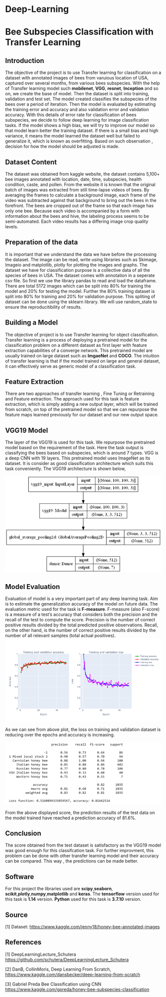 # Deep-Learning
# Bee Subspecies Classification with Transfer Learning

## Introduction
The objective of the project is to use Transfer learning for classification on a dataset with annotated images of bees from varuious location of USA, captured over several months, from various bees subspecies. With the help of Transfer learning model such **mobilenet**, **VGG**, **resnet**, **Inception** and so on, we create the base of model. Then the dataset is split into training, validation and test set. The model created classifies the subspecies of the bees over a period of iteration. Then the model is evaluated by estimating the training error and accuracy and also validation error and validation accuracy. With this details of error rate for classification of bees subspecies, we decide to follow deep learning for image classification tasks. If the model shows a high bias, we will try to improve our model so that model learn better the training dataset. If there is a small bias and high variance, it means the model learned the dataset well but failed to generalize it, which is known as overfitting. Based on such observation , decision for how the model should be adjusted is made. 

## Dataset Content
The dataset was obtained from kaggle website, the dataset contains 5,100+ bee images annotated with location, date, time, subspecies, health condition, caste, and pollen.
From the website it is known that the original batch of images was extracted from still time-lapse videos of bees. By averaging the frames to calculate a background image, each frame of the video was subtracted against that background to bring out the bees in the forefront. The bees are cropped out of the frame so that each image has only one bee. Because each video is accompanied by a form with information about the bees and hive, the labeling process seems to be semi-automated. Each video results has a differing image crop quality levels. 

## Preparation of the data
It is important that we understand the data we have before the processing the dataset. The image can be read, write using libraries such as Skimage, Imageio and matplotlib, plotly for plotting the images and graphs. The dataset we have for classification purpose is a collective data of all the species of bees in USA. The dataset comes with annotation in a seperate csv file. So first we use the library pandas to read and load the dataframe. There are total 5172 images which can be split into 80% for training the model and 20% for testing the model. Further the 80% training dataset is split into 80% for training and 20% for validation purpose. This spliting of dataset can be done using the sklearn library. We will use random_state to ensure the reproducitibility of results.

## Building a Model
The objective of project is to use Transfer learning for object classification. Transfer learning is a process of deploying a pretrained model for the classification problem on a different dataset as first layer with feature extraction capabilities of a converge network. This pretrained model are usually trained on large dataset such as **ImgaeNet** and **COCO**. The intuition of transfer learning is that if the model trained on large and general dataset, it can effectively serve as generic model of a classification task. 


## Feature Extraction 
There are two approaches of transfer learning , Fine Tuning or Retraining and Feature extraction. The approach used for this task is feature extraction, which is simply adding a new output layer, which will be trained from scratch, on top of the pretrained model so that we can repurpose the feature maps learned previously for our dataset and our new output space.

## VGG19 Model
The layer of the VGG19 is used for this task. We repurpose the pretrained model based on the requirement of the task. Here the task output is classifying the bees based on subspecies, which is around 7 types. VGG is a deep CNN with 19 layers. This pretrained model uses ImageNet as its dataset. It is consider as good classification architecture which suits this task conveniently. The VGG19 architecture is shown below,

![plot](VGG19.png)

## Model Evaluation 
Evaluation of model is a very important part of any deep learning task. Aim is to estimate the generalization accuracy of the model on future data. The evaluation metric used for the task is **F-measure**. F-measure (also F-score) is a measure of a test’s accuracy that considers both the precision and the recall of the test to compute the score. Precision is the number of correct positive results divided by the total predicted positive observations. Recall, on the other hand, is the number of correct positive results divided by the number of all relevant samples (total actual positives).
![plot](newplot.png)

As we can see from above plot, the loss on training and validation dataset is reducing over the epochs and accuracy is increasing.

![plot](f-score.png)

From the above displayed score, the prediction results of the test data on the model trained have reached a prediction accuracy of 81.6%.  

## Conclusion 
The score obtained from the test dataset is satisfactory as the VGG19 model was good enough for this classifcation task. For further improvment, this problem can be done with other transfer learning model and their accuracy can be compared. This way , the predictions can be made better.

## Software 
For this project the libraries used are **scipy**,**seaborn**, **scikit**,**plotly**,**numpy**,**matplotlib** and **keras**.
The **tensorflow** version used for this task is **1.14** version.
**Python** used for this task is **3.7.10** version.


## Source 
[1] Dataset:  https://www.kaggle.com/jenny18/honey-bee-annotated-images

## References
[1] DeepLearningLecture_Schutera https://github.com/schutera/DeepLearningLecture_Schutera

[2] DanB, CollinMoris, Deep Learning From Scratch, https://www.kaggle.com/dansbecker/deep-learning-from-scratch

[3] Gabriel Preda Bee Classification using CNN  https://www.kaggle.com/gpreda/honey-bee-subspecies-classification

